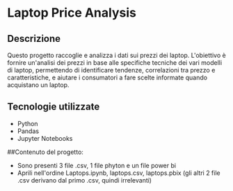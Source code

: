 # Laptop Price Analysis

## Descrizione
Questo progetto raccoglie e analizza i dati sui prezzi dei laptop. L'obiettivo è fornire un'analisi dei prezzi in base alle specifiche tecniche dei vari modelli di laptop, permettendo di identificare tendenze, correlazioni tra prezzo e caratteristiche, e aiutare i consumatori a fare scelte informate quando acquistano un laptop.

## Tecnologie utilizzate
- Python
- Pandas
- Jupyter Notebooks

##Contenuto del progetto: 
- Sono presenti  3 file .csv, 1 file phyton e un file power bi
- Aprili nell'ordine Laptops.ipynb, laptops.csv, laptops.pbix (gli altri 2 file .csv derivano dal primo .csv, quindi irrelevanti) 
